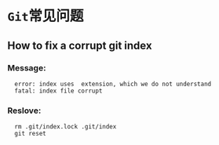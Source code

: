 # `Git`常见问题

## How to fix a corrupt git index

### Message:

```shell
  error: index uses  extension, which we do not understand
  fatal: index file corrupt
```

### Reslove:

```shell
  rm .git/index.lock .git/index
  git reset
```
